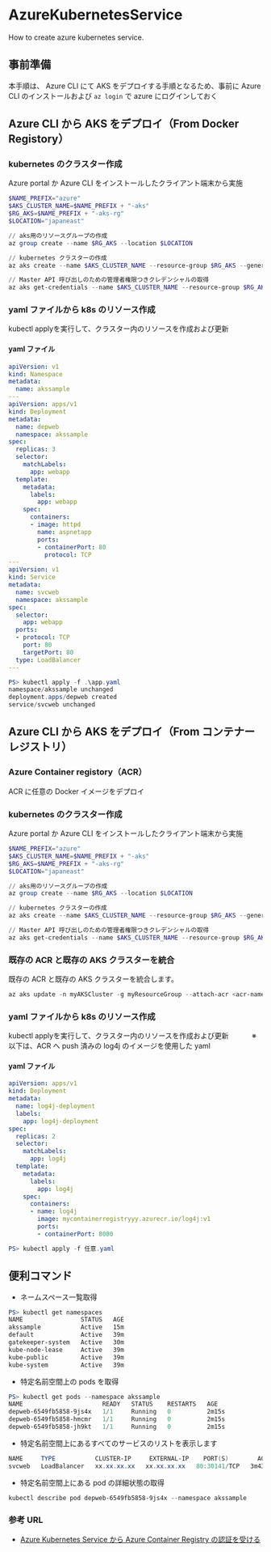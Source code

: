 # AzureKubernetesService
How to create azure kubernetes service.

## 事前準備
本手順は、 Azure CLI にて AKS をデプロイする手順となるため、事前に Azure CLI のインストールおよび `az login` で azure にログインしておく

## Azure CLI から AKS をデプロイ（From Docker Registory）

### kubernetes のクラスター作成
Azure portal か Azure CLI をインストールしたクライアント端末から実施   

```powershell
$NAME_PREFIX="azure"
$AKS_CLUSTER_NAME=$NAME_PREFIX + "-aks"
$RG_AKS=$NAME_PREFIX + "-aks-rg"
$LOCATION="japaneast"

// aks用のリソースグループの作成
az group create --name $RG_AKS --location $LOCATION

// kubernetes クラスターの作成
az aks create --name $AKS_CLUSTER_NAME --resource-group $RG_AKS --generate-ssh-key

// Master API 呼び出しのための管理者権限つきクレデンシャルの取得
az aks get-credentials --name $AKS_CLUSTER_NAME --resource-group $RG_AKS --admin
```

### yaml ファイルから k8s のリソース作成
kubectl applyを実行して、クラスター内のリソースを作成および更新　　　

#### yaml ファイル
```yaml
apiVersion: v1
kind: Namespace
metadata:
  name: akssample
---
apiVersion: apps/v1
kind: Deployment
metadata:
  name: depweb
  namespace: akssample
spec:
  replicas: 3
  selector:
    matchLabels:
      app: webapp
  template:
    metadata:
      labels:
        app: webapp
    spec:
      containers:
      - image: httpd
        name: aspnetapp
        ports:
        - containerPort: 80
          protocol: TCP
---
apiVersion: v1
kind: Service
metadata:
  name: svcweb
  namespace: akssample
spec:
  selector:
    app: webapp
  ports:
  - protocol: TCP
    port: 80
    targetPort: 80
  type: LoadBalancer
---
```

```powershell
PS> kubectl apply -f .\app.yaml
namespace/akssample unchanged
deployment.apps/depweb created
service/svcweb unchanged
```

## Azure CLI から AKS をデプロイ（From コンテナー レジストリ）

### Azure Container registory（ACR）
ACR に任意の Docker イメージをデプロイ

### kubernetes のクラスター作成
Azure portal か Azure CLI をインストールしたクライアント端末から実施   

```powershell
$NAME_PREFIX="azure"
$AKS_CLUSTER_NAME=$NAME_PREFIX + "-aks"
$RG_AKS=$NAME_PREFIX + "-aks-rg"
$LOCATION="japaneast"

// aks用のリソースグループの作成
az group create --name $RG_AKS --location $LOCATION

// kubernetes クラスターの作成
az aks create --name $AKS_CLUSTER_NAME --resource-group $RG_AKS --generate-ssh-key

// Master API 呼び出しのための管理者権限つきクレデンシャルの取得
az aks get-credentials --name $AKS_CLUSTER_NAME --resource-group $RG_AKS --admin
```

### 既存の ACR と既存の AKS クラスターを統合
既存の ACR と既存の AKS クラスターを統合します。
```powershell
az aks update -n myAKSCluster -g myResourceGroup --attach-acr <acr-name>
```

### yaml ファイルから k8s のリソース作成
kubectl applyを実行して、クラスター内のリソースを作成および更新　　　
※ 以下は、ACR へ push 済みの log4j のイメージを使用した yaml

#### yaml ファイル
```yaml
apiVersion: apps/v1
kind: Deployment
metadata:
  name: log4j-deployment
  labels:
    app: log4j-deployment
spec:
  replicas: 2
  selector:
    matchLabels:
      app: log4j
  template:
    metadata:
      labels:
        app: log4j
    spec:
      containers:
      - name: log4j
        image: mycontainerregistryyy.azurecr.io/log4j:v1
        ports:
        - containerPort: 8080
```

```powershell
PS> kubectl apply -f 任意.yaml
```

## 便利コマンド
* ネームスペース一覧取得
```powershell
PS> kubectl get namespaces
NAME                STATUS   AGE
akssample           Active   15m
default             Active   39m
gatekeeper-system   Active   30m
kube-node-lease     Active   39m
kube-public         Active   39m
kube-system         Active   39m
```

* 特定名前空間上の pods を取得
```powershell
PS> kubectl get pods --namespace akssample
NAME                      READY   STATUS    RESTARTS   AGE
depweb-6549fb5858-9js4x   1/1     Running   0          2m15s
depweb-6549fb5858-hmcmr   1/1     Running   0          2m15s
depweb-6549fb5858-jh9kt   1/1     Running   0          2m15s
```

* 特定名前空間上にあるすべてのサービスのリストを表示します
```powershell
NAME     TYPE           CLUSTER-IP     EXTERNAL-IP    PORT(S)        AGE
svcweb   LoadBalancer   xx.xx.xx.xx   xx.xx.xx.xx   80:30141/TCP   3m43s
```

* 特定名前空間上にある pod の詳細状態の取得
```powershell
kubectl describe pod depweb-6549fb5858-9js4x --namespace akssample
```

### 参考 URL
- [Azure Kubernetes Service から Azure Container Registry の認証を受ける
](https://docs.microsoft.com/ja-jp/azure/aks/cluster-container-registry-integration?tabs=azure-cli)

